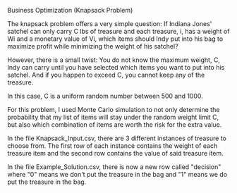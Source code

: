Business Optimization (Knapsack Problem)

The knapsack problem offers a very simple question: If Indiana Jones' satchel can only carry C lbs of treasure and each treasure, i, has a weight of Wi and a monetary value of Vi, which items should Indy put into his bag to maximize profit while minimizing the weight of his satchel? 

However, there is a small twist: You do not know the maximum weight, C, Indy can carry until you have selected which items you want to put into his satchel. And if you happen to exceed C, you cannot keep any of the treasure. 

In this case, C is a uniform random number between 500 and 1000.

For this problem, I used Monte Carlo simulation to not only determine the probability that my list of items will stay under the random weight limit C, but also which combination of items are worth the risk for the extra value.

In the file Knapsack_Input.csv, there are 3 different instances of treasure to choose from. The first row of each instance contains the weight of each treasure item and the second row contains the value of said treasure item. 

In the file Example_Solution.csv, there is now a new row called "decision" where "0" means we don't put the treasure in the bag and "1" means we do put the treasure in the bag.
